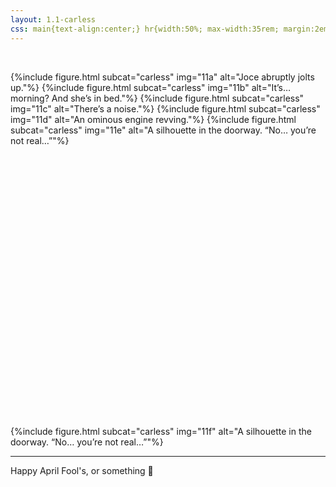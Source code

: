 ```yaml
---
layout: 1.1-carless
css: main{text-align:center;} hr{width:50%; max-width:35rem; margin:2em auto;}
---
```

&nbsp;

{%include figure.html subcat="carless" img="11a" alt="Joce abruptly jolts up."%}
{%include figure.html subcat="carless" img="11b" alt="It’s… morning? And she’s in bed."%}
{%include figure.html subcat="carless" img="11c" alt="There’s a noise."%}
{%include figure.html subcat="carless" img="11d" alt="An ominous engine revving."%}
{%include figure.html subcat="carless" img="11e" alt="A silhouette in the doorway. “No… you’re not real…”"%}

<div style="height:30em;"></div>

{%include figure.html subcat="carless" img="11f" alt="A silhouette in the doorway. “No… you’re not real…”"%}

----

<span class="small">Happy April Fool's, or something 🚗</span>